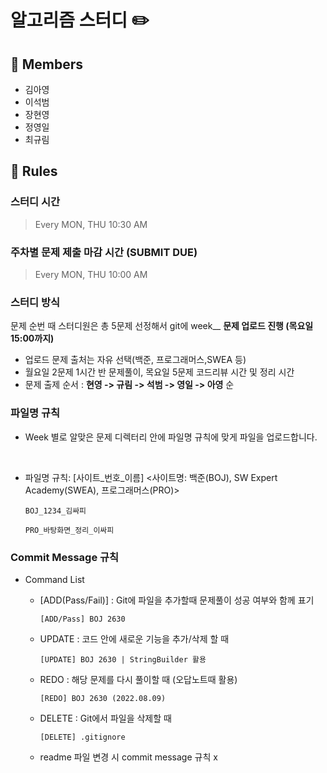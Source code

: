 # 알고리즘 스터디 ✏️
## 👥 Members
- 김아영
- 이석범
- 장현영
- 정영일
- 최규림



## 👋 Rules 
### 스터디 시간 
> Every MON, THU 10:30 AM

### 주차별 문제 제출 마감 시간 (SUBMIT DUE)
> Every MON, THU 10:00 AM

### 스터디 방식

문제 순번 때 스터디원은 총 5문제 선정해서 git에 week__ **문제 업로드 진행 (목요일 15:00까지)**

- 업로드 문제 출처는 자유 선택(백준, 프로그래머스,SWEA 등)
- 월요일 2문제 1시간 반 문제풀이, 목요일 5문제 코드리뷰 시간 및 정리 시간
- 문제 출제 순서 : **현영 -> 규림 -> 석범 -> 영일 -> 아영** 순 
### 파일명 규칙
- Week 별로 알맞은 문제 디렉터리 안에 파일명 규칙에 맞게 파일을 업로드합니다.
<br>

- 파일명 규칙: [사이트_번호_이름] <사이트명: 백준(BOJ), SW Expert Academy(SWEA), 프로그래머스(PRO)>


    ```
    BOJ_1234_김싸피
    ```
    ```
    PRO_바탕화면_정리_이싸피
    ```

### Commit Message 규칙

- Command List
  - [ADD(Pass/Fail)] : Git에 파일을 추가할때 문제풀이 성공 여부와 함께 표기
  

      ```
      [ADD/Pass] BOJ 2630
      ```
  - UPDATE : 코드 안에 새로운 기능을 추가/삭제 할 때
  

      ```
      [UPDATE] BOJ 2630 | StringBuilder 활용
      ```
  - REDO : 해당 문제를 다시 풀이할 때 (오답노트때 활용)
  

      ```
      [REDO] BOJ 2630 (2022.08.09)
      ```

  - DELETE : Git에서 파일을 삭제할 때
  

      ```
      [DELETE] .gitignore
      ```
  - readme 파일 변경 시 commit message 규칙 x

